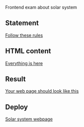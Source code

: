 Frontend exam about solar system

## Statement
[Follow these rules](https://drive.google.com/file/d/1VJtCfRh39XLSNToPIfVKMOBtXTvaglcq/view)

## HTML content 
[Everything is here](https://docs.google.com/document/d/1oCGtbHVzdlLV4Z9xfnh3xuSAqg7VgHUINjOk0Bhbn-0/edit?usp=sharing)

## Result
[Your web page should look like this](https://drive.google.com/file/d/1Q8xTbwgt-c8nn32IK7uQ5BC-4t20WRAm/view)

## Deploy
[Solar system webpage](https://rafael2026.github.io/frontend/Sistema%20solar/)
